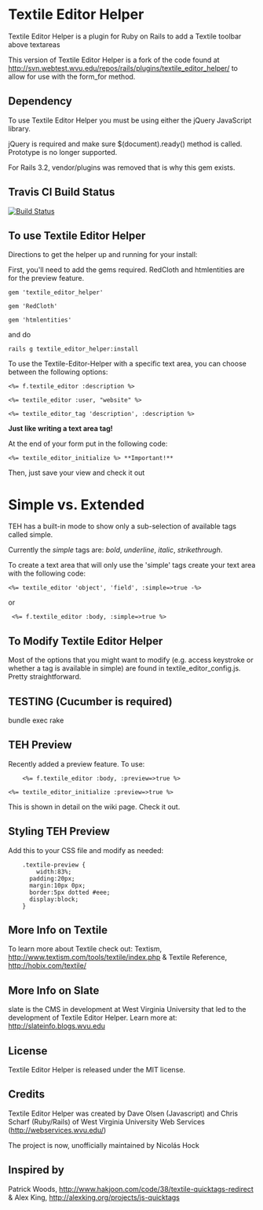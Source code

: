 Textile Editor Helper 
==========================

Textile Editor Helper is a plugin for Ruby on Rails to add a Textile toolbar above textareas
	
This version of Textile Editor Helper is a fork of the code found at http://svn.webtest.wvu.edu/repos/rails/plugins/textile_editor_helper/ to allow for use with the form_for method. 

Dependency
----------

To use Textile Editor Helper you must be using either the jQuery JavaScript library. 

jQuery is required and make sure $(document).ready() method is called. Prototype is no longer supported. 

For Rails 3.2, vendor/plugins was removed that is why this gem exists.

Travis CI Build Status
-----------------------

[![Build Status](https://secure.travis-ci.org/bridgeutopia/textile_editor_helper.png)](http://travis-ci.org/bridgeutopia/textile_editor_helper)


To use Textile Editor Helper
----------------------------

Directions to get the helper up and running for your install:

First, you'll need to add the gems required. RedCloth and htmlentities are for the preview feature. 

`gem 'textile_editor_helper'`

`gem 'RedCloth'`

`gem 'htmlentities'`

and do

`rails g textile_editor_helper:install`

To use the Textile-Editor-Helper with a specific text area, you can choose between the following options:

    <%= f.textile_editor :description %>

    <%= textile_editor :user, "website" %>

    <%= textile_editor_tag 'description', :description %>

**Just like writing a text area tag!**

At the end of your form put in the following code:

    <%= textile_editor_initialize %> **Important!**


Then, just save your view and check it out


Simple vs. Extended
===================

TEH has a built-in mode to show only a sub-selection of available tags called simple. 

Currently the _simple_ tags are: _bold_, _underline_, _italic_, _strikethrough_.

To create a text area that will only use the 'simple' tags create your text area with the following code:

    <%= textile_editor 'object', 'field', :simple=>true -%>

or
		
	 <%= f.textile_editor :body, :simple=>true %>


To Modify Textile Editor Helper
-------------------------------

Most of the options that you might want to modify (e.g. access keystroke or whether a tag is available in simple) are found in textile_editor_config.js. Pretty straightforward.

TESTING (Cucumber is required)
--------------------
bundle exec rake

TEH Preview
--------------------
Recently added a preview feature. To use: 

		<%= f.textile_editor :body, :preview=>true %>
		
    <%= textile_editor_initialize :preview=>true %> 

This is shown in detail on the wiki page. Check it out. 

Styling TEH Preview
--------------------
Add this to your CSS file and modify as needed: 

		.textile-preview {
			width:83%;
		  padding:20px;
		  margin:10px 0px;
		  border:5px dotted #eee;
		  display:block;
		}


More Info on Textile
--------------------

To learn more about Textile check out: Textism, http://www.textism.com/tools/textile/index.php & Textile Reference, http://hobix.com/textile/


More Info on Slate
------------------

slate is the CMS in development at West Virginia University that led to the development of Textile Editor Helper. Learn more at: http://slateinfo.blogs.wvu.edu


License
-------
Textile Editor Helper is released under the MIT license.


Credits
-------

Textile Editor Helper was created by Dave Olsen (Javascript) and Chris Scharf (Ruby/Rails) of West Virginia University Web Services (http://webservices.wvu.edu/)

The project is now, unofficially maintained by Nicolás Hock 

Inspired by
-----------

Patrick Woods, http://www.hakjoon.com/code/38/textile-quicktags-redirect & 
Alex King, http://alexking.org/projects/js-quicktags
